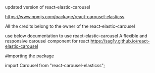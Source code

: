 updated version of react-elastic-carousel


https://www.npmjs.com/package/react-carousel-elasticss


All the credits belong to the owner of the react-elastic-carousel

use below documentation to use react-elastic-carousel
A flexible and responsive carousel component for react https://sag1v.github.io/react-elastic-carousel



#importing the package 

import Carousel from "react-carousel-elasticss";

